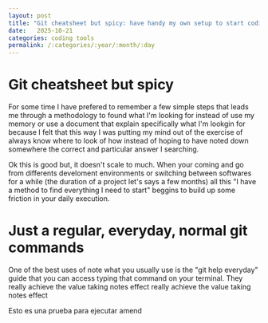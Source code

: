 ```yaml
---
layout: post
title: "Git cheatsheet but spicy: have handy my own setup to start coding anywhere"
date:   2025-10-21
categories: coding tools
permalink: /:categories/:year/:month/:day
---
```


# Git cheatsheet but spicy

For some time I have prefered to remember a few simple steps that leads me through a methodology to found what I'm looking for instead of 
use my memory or use a document that explain specifically what I'm lookgin for because I felt that this way I was putting my mind out of 
the exercise of always know where to look of how instead of hoping to have noted down somewhere the correct and particular answer I searching. 

Ok this is good but, it doesn't scale to much. When your coming and go from differents develoment environments or switching between softwares for a while (the duration of a project let's says a few months) all this "I have a method to find everything I need to start" beggins to build up some friction in your daily execution. 

# Just a regular, everyday, normal git commands

One of the best uses of note what you usually use is the "git help everyday" guide that you can access typing that command on your terminal. They 
really achieve the value taking notes effect
really achieve the value taking notes effect

Esto es una prueba para ejecutar amend
